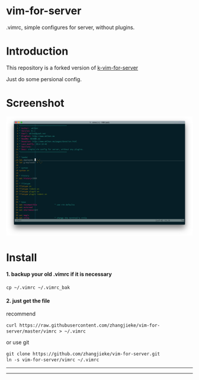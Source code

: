 vim-for-server
==============

.vimrc, simple configures for server, without plugins.

# Introduction

This repository is a forked version of [k-vim-for-server](https://github.com/wklken/vim-for-server)

Just do some persional config.

# Screenshot

![screenshot](https://raw.githubusercontent.com/wklken/gallery/master/vim/vim-for-server.png)

# Install

#### 1. backup your old .vimrc if it is necessary

```
cp ~/.vimrc ~/.vimrc_bak
```

#### 2. just get the file

recommend
```
curl https://raw.githubusercontent.com/zhangjieke/vim-for-server/master/vimrc > ~/.vimrc
```
or  use git

```
git clone https://github.com/zhangjieke/vim-for-server.git
ln -s vim-for-server/vimrc ~/.vimrc
```

------------------------
------------------------
